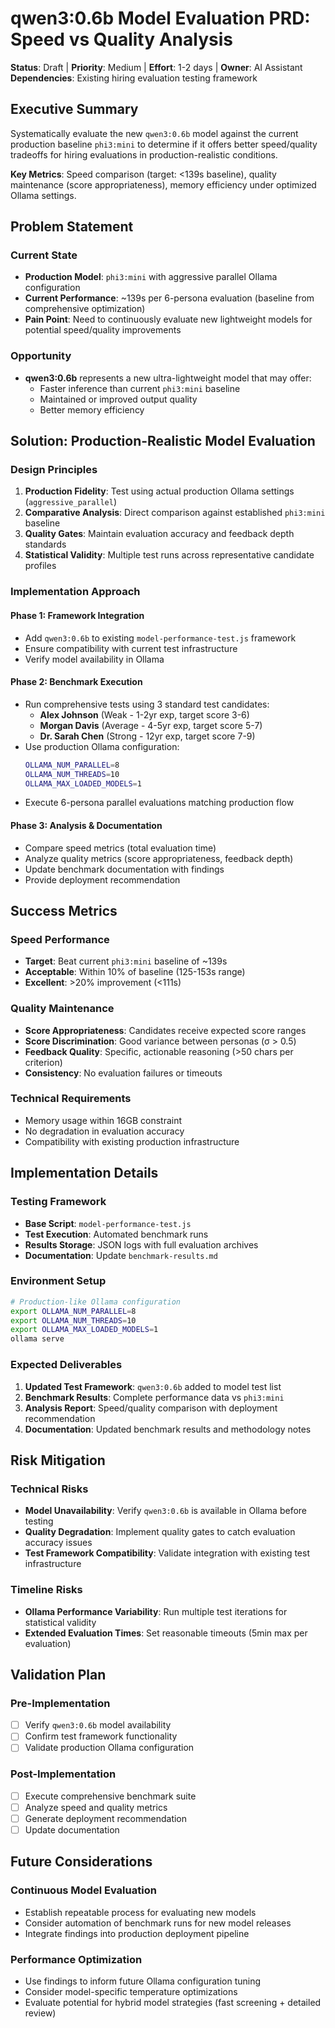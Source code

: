 # qwen3:0.6b Model Evaluation PRD: Speed vs Quality Analysis

**Status**: Draft | **Priority**: Medium | **Effort**: 1-2 days | **Owner**: AI Assistant  
**Dependencies**: Existing hiring evaluation testing framework

## Executive Summary

Systematically evaluate the new `qwen3:0.6b` model against the current production baseline `phi3:mini` to determine if it offers better speed/quality tradeoffs for hiring evaluations in production-realistic conditions.

**Key Metrics**: Speed comparison (target: <139s baseline), quality maintenance (score appropriateness), memory efficiency under optimized Ollama settings.

## Problem Statement

### Current State
- **Production Model**: `phi3:mini` with aggressive parallel Ollama configuration
- **Current Performance**: ~139s per 6-persona evaluation (baseline from comprehensive optimization)
- **Pain Point**: Need to continuously evaluate new lightweight models for potential speed/quality improvements

### Opportunity
- **qwen3:0.6b** represents a new ultra-lightweight model that may offer:
  - Faster inference than current `phi3:mini` baseline
  - Maintained or improved output quality
  - Better memory efficiency

## Solution: Production-Realistic Model Evaluation

### Design Principles

1. **Production Fidelity**: Test using actual production Ollama settings (`aggressive_parallel`)
2. **Comparative Analysis**: Direct comparison against established `phi3:mini` baseline
3. **Quality Gates**: Maintain evaluation accuracy and feedback depth standards
4. **Statistical Validity**: Multiple test runs across representative candidate profiles

### Implementation Approach

#### Phase 1: Framework Integration
- Add `qwen3:0.6b` to existing `model-performance-test.js` framework
- Ensure compatibility with current test infrastructure
- Verify model availability in Ollama

#### Phase 2: Benchmark Execution
- Run comprehensive tests using 3 standard test candidates:
  - **Alex Johnson** (Weak - 1-2yr exp, target score 3-6)
  - **Morgan Davis** (Average - 4-5yr exp, target score 5-7)  
  - **Dr. Sarah Chen** (Strong - 12yr exp, target score 7-9)
- Use production Ollama configuration:
  ```bash
  OLLAMA_NUM_PARALLEL=8
  OLLAMA_NUM_THREADS=10
  OLLAMA_MAX_LOADED_MODELS=1
  ```
- Execute 6-persona parallel evaluations matching production flow

#### Phase 3: Analysis & Documentation
- Compare speed metrics (total evaluation time)
- Analyze quality metrics (score appropriateness, feedback depth)
- Update benchmark documentation with findings
- Provide deployment recommendation

## Success Metrics

### Speed Performance
- **Target**: Beat current `phi3:mini` baseline of ~139s
- **Acceptable**: Within 10% of baseline (125-153s range)
- **Excellent**: >20% improvement (<111s)

### Quality Maintenance
- **Score Appropriateness**: Candidates receive expected score ranges
- **Score Discrimination**: Good variance between personas (σ > 0.5)
- **Feedback Quality**: Specific, actionable reasoning (>50 chars per criterion)
- **Consistency**: No evaluation failures or timeouts

### Technical Requirements
- Memory usage within 16GB constraint
- No degradation in evaluation accuracy
- Compatibility with existing production infrastructure

## Implementation Details

### Testing Framework
- **Base Script**: `model-performance-test.js`
- **Test Execution**: Automated benchmark runs
- **Results Storage**: JSON logs with full evaluation archives
- **Documentation**: Update `benchmark-results.md`

### Environment Setup
```bash
# Production-like Ollama configuration
export OLLAMA_NUM_PARALLEL=8
export OLLAMA_NUM_THREADS=10
export OLLAMA_MAX_LOADED_MODELS=1
ollama serve
```

### Expected Deliverables
1. **Updated Test Framework**: `qwen3:0.6b` added to model test list
2. **Benchmark Results**: Complete performance data vs `phi3:mini`
3. **Analysis Report**: Speed/quality comparison with deployment recommendation
4. **Documentation**: Updated benchmark results and methodology notes

## Risk Mitigation

### Technical Risks
- **Model Unavailability**: Verify `qwen3:0.6b` is available in Ollama before testing
- **Quality Degradation**: Implement quality gates to catch evaluation accuracy issues
- **Test Framework Compatibility**: Validate integration with existing test infrastructure

### Timeline Risks
- **Ollama Performance Variability**: Run multiple test iterations for statistical validity
- **Extended Evaluation Times**: Set reasonable timeouts (5min max per evaluation)

## Validation Plan

### Pre-Implementation
- [ ] Verify `qwen3:0.6b` model availability
- [ ] Confirm test framework functionality
- [ ] Validate production Ollama configuration

### Post-Implementation
- [ ] Execute comprehensive benchmark suite
- [ ] Analyze speed and quality metrics
- [ ] Generate deployment recommendation
- [ ] Update documentation

## Future Considerations

### Continuous Model Evaluation
- Establish repeatable process for evaluating new models
- Consider automation of benchmark runs for new model releases
- Integrate findings into production deployment pipeline

### Performance Optimization
- Use findings to inform future Ollama configuration tuning
- Consider model-specific temperature optimizations
- Evaluate potential for hybrid model strategies (fast screening + detailed review)
